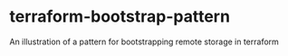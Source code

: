 # terraform-bootstrap-pattern
An illustration of a pattern for bootstrapping remote storage in terraform

